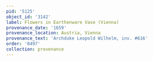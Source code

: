 ```yaml
---
pid: '5125'
object_id: '3142'
label: Flowers in Earthenware Vase (Vienna)
provenance_date: '1659'
provenance_location: Austria, Vienna
provenance_text: 'Archduke Leopold Wilhelm, inv. #616'
order: '0497'
collection: provenance
---
```

